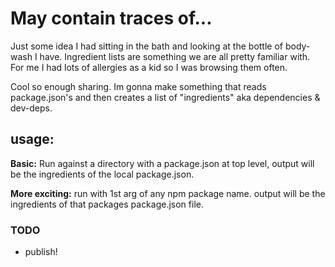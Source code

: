 # May contain traces of...

Just some idea I had sitting in the bath and looking at the bottle of body-wash I have. Ingredient lists are something we are all pretty familiar with. For me I had lots of allergies as a kid so I was browsing them often.

Cool so enough sharing. Im gonna make something that reads package.json's and then creates a list of "ingredients" aka dependencies & dev-deps.

## usage:
**Basic:** Run against a directory with a package.json at top level, output will be the ingredients of the local package.json.

**More exciting:** run with 1st arg of any npm package name. output will be the ingredients of that packages package.json file.

### TODO
- publish!
